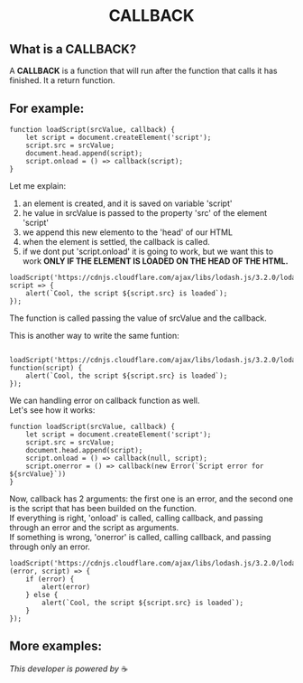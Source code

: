 <h1 align="center">CALLBACK</h1>
<body font-size="8px">


## What is a CALLBACK?
	

A **CALLBACK** is a function that will run after the function that calls it has finished. It a return function.


## For example:

```
function loadScript(srcValue, callback) {
 	let script = document.createElement('script'); 
 	script.src = srcValue; 
	document.head.append(script); 
 	script.onload = () => callback(script);
}
```

Let me explain: 

1. an element is created, and it is saved on variable 'script'
2. he value in srcValue is passed to the property 'src' of the element 'script'
3. we append this new elemento to the 'head' of our HTML
4. when the element is settled, the callback is called.
5. if we dont put 'script.onload' it is going to work, but we want this to work **ONLY IF THE ELEMENT IS LOADED ON THE HEAD OF THE HTML.**

```
loadScript('https://cdnjs.cloudflare.com/ajax/libs/lodash.js/3.2.0/lodash.js', script => {  
 	alert(`Cool, the script ${script.src} is loaded`);
});
```

The function is called passing the value of srcValue and the callback.

This is another way to write the same funtion:

```

loadScript('https://cdnjs.cloudflare.com/ajax/libs/lodash.js/3.2.0/lodash.js', function(script) {
	alert(`Cool, the script ${script.src} is loaded`);
});

```

We can handling error on callback function as well. </br>
Let's see how it works:

```
function loadScript(srcValue, callback) {
 	let script = document.createElement('script'); 
 	script.src = srcValue; 
	document.head.append(script); 
 	script.onload = () => callback(null, script); 
 	script.onerror = () => callback(new Error(`Script error for ${srcValue}`))
}
```

Now, callback has 2 arguments: the first one is an error, and the second one is the script that has been builded on the function.</br>
If everything is right, 'onload' is called, calling callback, and passing through an error and the script as arguments.</br>
If something is wrong, 'onerror' is called, calling callback, and passing through only an error.

```
loadScript('https://cdnjs.cloudflare.com/ajax/libs/lodash.js/3.2.0/lodash.js', (error, script) => {  
	if (error) {
		alert(error)
	} else {
		alert(`Cool, the script ${script.src} is loaded`);
	}
});
```

## More examples:



_This developer is powered by_ ☕ 
</body>